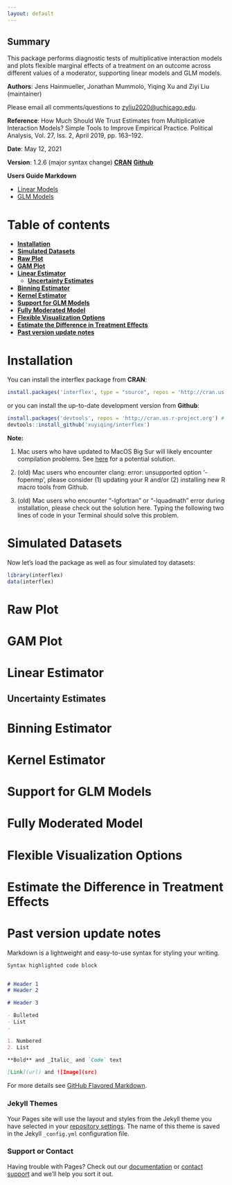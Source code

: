 ```yaml
---
layout: default
---
```


## Summary

This package performs diagnostic tests of multiplicative interaction models and plots flexible marginal effects of a treatment on an outcome across different values of a moderator, supporting linear models and GLM models.

**Authors**: Jens Hainmueller, Jonathan Mummolo, Yiqing Xu and Ziyi Liu (maintainer)

Please email all comments/questions to zyliu2020@uchicago.edu.

**Reference**: How Much Should We Trust Estimates from Multiplicative Interaction Models? Simple Tools to Improve Empirical Practice. Political Analysis, Vol. 27, Iss. 2, April 2019, pp. 163–192.

**Date**: May 12, 2021

**Version**: 1.2.6 (major syntax change) [**CRAN**](https://cran.r-project.org/web/packages/interflex/index.html) [**Github**](https://github.com/xuyiqing/interflex)

**Users Guide Markdown**
- [Linear Models](http://yiqingxu.org/software/interaction/RGuide.html)
- [GLM Models](http://yiqingxu.org/software/interaction/RGuide_glm.html)


# Table of contents

- [**Installation**](#Installation)
- [**Simulated Datasets**](#Simulated-Datasets)
- [**Raw Plot**](#Raw-Plot)
- [**GAM Plot**](#GAM-Plot)
- [**Linear Estimator**](#Linear-Estimator)
  - [**Uncertainty Estimates**](#Uncertainty-Estimates)
- [**Binning Estimator**](#Binning-Estimator)
- [**Kernel Estimator**](#Kernel-Estimator)
- [**Support for GLM Models**](#Support-for-GLM-Models)
- [**Fully Moderated Model**](#Fully-Moderated-Model)
- [**Flexible Visualization Options**](#Flexible-Visualization-Options)
- [**Estimate the Difference in Treatment Effects**](#Estimate-the-Difference-in-Treatment-Effects)
- [**Past version update notes**](#Past-version-update-notes)

# Installation

You can install the interflex package from **CRAN**:
```r
install.packages('interflex', type = "source", repos = 'http://cran.us.r-project.org') 
```
or you can install the up-to-date development version from **Github**:
```r
install.packages('devtools', repos = 'http://cran.us.r-project.org') # if not already installed
devtools::install_github('xuyiqing/interflex')
```

**Note:**

1. Mac users who have updated to MacOS Big Sur will likely encounter compilation problems. See [here](http://yiqingxu.org/public/BigSurError.pdf) for a potential solution.

2. (old) Mac users who encounter clang: error: unsupported option ‘-fopenmp’, please consider (1) updating your R and/or (2) installing new R macro tools from Github.

3. (old) Mac users who encounter “-lgfortran” or “-lquadmath” error during installation, please check out the solution here. Typing the following two lines of code in your Terminal should solve this problem.

# Simulated Datasets

Now let’s load the package as well as four simulated toy datasets:
```r
library(interflex)
data(interflex)
```

# Raw Plot

# GAM Plot

# Linear Estimator

## Uncertainty Estimates

# Binning Estimator

# Kernel Estimator

# Support for GLM Models

# Fully Moderated Model

# Flexible Visualization Options

# Estimate the Difference in Treatment Effects

# Past version update notes


Markdown is a lightweight and easy-to-use syntax for styling your writing.


```markdown
Syntax highlighted code block


# Header 1
# Header 2 

# Header 3

- Bulleted
- List
- 

1. Numbered
2. List

**Bold** and _Italic_ and `Code` text

[Link](url) and ![Image](src)
```

For more details see [GitHub Flavored Markdown](https://guides.github.com/features/mastering-markdown/).

### Jekyll Themes

Your Pages site will use the layout and styles from the Jekyll theme you have selected in your [repository settings](https://github.com/lzy318/interflex_page/settings/pages). The name of this theme is saved in the Jekyll `_config.yml` configuration file.

### Support or Contact

Having trouble with Pages? Check out our [documentation](https://docs.github.com/categories/github-pages-basics/) or [contact support](https://support.github.com/contact) and we’ll help you sort it out.


